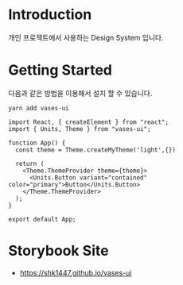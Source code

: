 # Introduction

개인 프로젝트에서 사용하는 Design System 입니다.

# Getting Started

다음과 같은 방법을 이용해서 설치 할 수 있습니다.

```shell
yarn add vases-ui
```

```tsx
import React, { createElement } from "react";
import { Units, Theme } from "vases-ui";

function App() {
  const theme = Theme.createMyTheme('light',{})

  return (
    <Theme.ThemeProvider theme={theme}>
      <Units.Button variant="contained" color="primary">Button</Units.Button>
    </Theme.ThemeProvider>
  );
}

export default App;

```

# Storybook Site
- https://shk1447.github.io/vases-ui